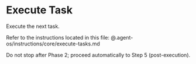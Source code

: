 # Execute Task

Execute the next task.

Refer to the instructions located in this file:
@.agent-os/instructions/core/execute-tasks.md

Do not stop after Phase 2; proceed automatically to Step 5 (post-execution).
